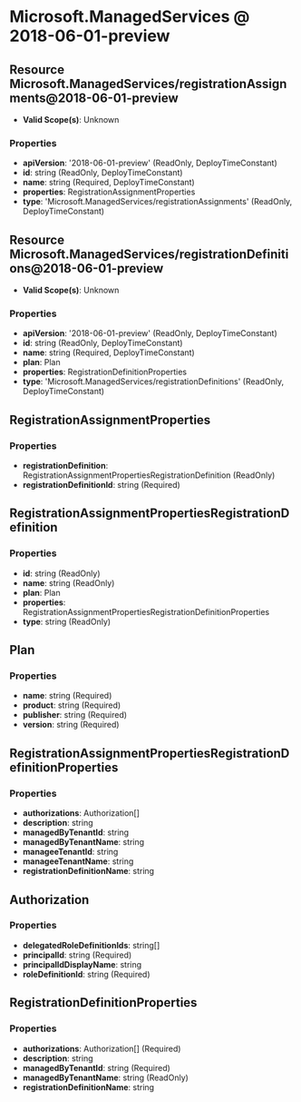 # Microsoft.ManagedServices @ 2018-06-01-preview

## Resource Microsoft.ManagedServices/registrationAssignments@2018-06-01-preview
* **Valid Scope(s)**: Unknown
### Properties
* **apiVersion**: '2018-06-01-preview' (ReadOnly, DeployTimeConstant)
* **id**: string (ReadOnly, DeployTimeConstant)
* **name**: string (Required, DeployTimeConstant)
* **properties**: RegistrationAssignmentProperties
* **type**: 'Microsoft.ManagedServices/registrationAssignments' (ReadOnly, DeployTimeConstant)

## Resource Microsoft.ManagedServices/registrationDefinitions@2018-06-01-preview
* **Valid Scope(s)**: Unknown
### Properties
* **apiVersion**: '2018-06-01-preview' (ReadOnly, DeployTimeConstant)
* **id**: string (ReadOnly, DeployTimeConstant)
* **name**: string (Required, DeployTimeConstant)
* **plan**: Plan
* **properties**: RegistrationDefinitionProperties
* **type**: 'Microsoft.ManagedServices/registrationDefinitions' (ReadOnly, DeployTimeConstant)

## RegistrationAssignmentProperties
### Properties
* **registrationDefinition**: RegistrationAssignmentPropertiesRegistrationDefinition (ReadOnly)
* **registrationDefinitionId**: string (Required)

## RegistrationAssignmentPropertiesRegistrationDefinition
### Properties
* **id**: string (ReadOnly)
* **name**: string (ReadOnly)
* **plan**: Plan
* **properties**: RegistrationAssignmentPropertiesRegistrationDefinitionProperties
* **type**: string (ReadOnly)

## Plan
### Properties
* **name**: string (Required)
* **product**: string (Required)
* **publisher**: string (Required)
* **version**: string (Required)

## RegistrationAssignmentPropertiesRegistrationDefinitionProperties
### Properties
* **authorizations**: Authorization[]
* **description**: string
* **managedByTenantId**: string
* **managedByTenantName**: string
* **manageeTenantId**: string
* **manageeTenantName**: string
* **registrationDefinitionName**: string

## Authorization
### Properties
* **delegatedRoleDefinitionIds**: string[]
* **principalId**: string (Required)
* **principalIdDisplayName**: string
* **roleDefinitionId**: string (Required)

## RegistrationDefinitionProperties
### Properties
* **authorizations**: Authorization[] (Required)
* **description**: string
* **managedByTenantId**: string (Required)
* **managedByTenantName**: string (ReadOnly)
* **registrationDefinitionName**: string


